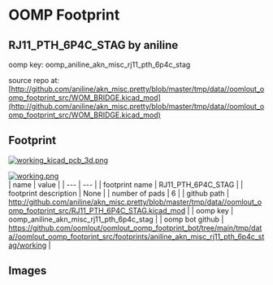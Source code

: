 # OOMP Footprint  
## RJ11_PTH_6P4C_STAG  by aniline  
  
oomp key: oomp_aniline_akn_misc_rj11_pth_6p4c_stag  
  
source repo at: [http://github.com/aniline/akn_misc.pretty/blob/master/tmp/data//oomlout_oomp_footprint_src/WOM_BRIDGE.kicad_mod](http://github.com/aniline/akn_misc.pretty/blob/master/tmp/data//oomlout_oomp_footprint_src/WOM_BRIDGE.kicad_mod)  
## Footprint  
  
[![working_kicad_pcb_3d.png](working_kicad_pcb_3d_600.png)](working_kicad_pcb_3d.png)  
  
[![working.png](working_600.png)](working.png)  
| name | value | 
| --- | --- | 
| footprint name | RJ11_PTH_6P4C_STAG | 
| footprint description | None | 
| number of pads | 6 | 
| github path | http://github.com/aniline/akn_misc.pretty/blob/master/tmp/data//oomlout_oomp_footprint_src/RJ11_PTH_6P4C_STAG.kicad_mod | 
| oomp key | oomp_aniline_akn_misc_rj11_pth_6p4c_stag | 
| oomp bot github | https://github.com/oomlout/oomlout_oomp_footprint_bot/tree/main/tmp/data//oomlout_oomp_footprint_src/footprints/aniline_akn_misc_rj11_pth_6p4c_stag/working | 
## Images  
